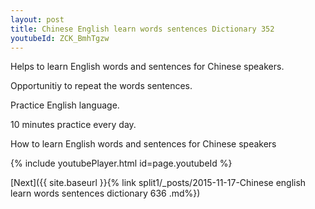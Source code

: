 ```yaml
---
layout: post
title: Chinese English learn words sentences Dictionary 352 
youtubeId: ZCK_BmhTgzw
---
```

 
 
Helps to learn English words and sentences for Chinese speakers.

Opportunitiy to repeat the words sentences. 

Practice English language. 
 
10 minutes practice every day. 
 
How to learn English words and sentences for Chinese speakers 
 
{% include youtubePlayer.html id=page.youtubeId %}
 
 
[Next]({{ site.baseurl }}{% link  split1/_posts/2015-11-17-Chinese english learn words sentences dictionary 636 .md%})
 
